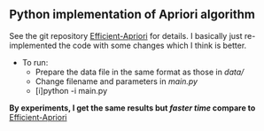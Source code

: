 ## Python implementation of Apriori algorithm 
See the git repository [Efficient-Apriori](https://github.com/tommyod/Efficient-Apriori) for details.
I basically just re-implemented the code with some changes which I think is better.

* To run:
    - Prepare the data file in the same format as those in *data/*
    - Change filename and parameters in *main.py*
    - [i]python -i main.py

**By experiments, I get the same results but *faster time* compare to** [Efficient-Apriori](https://github.com/tommyod/Efficient-Apriori)